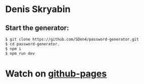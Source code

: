 # Denis Skryabin

##  Start the generator:
```sh
$ git clone https://github.com/SDen4/password-generator.git
$ cd password-generator.
$ npm i
$ npm run dev
```
# Watch on [github-pages](<link>)